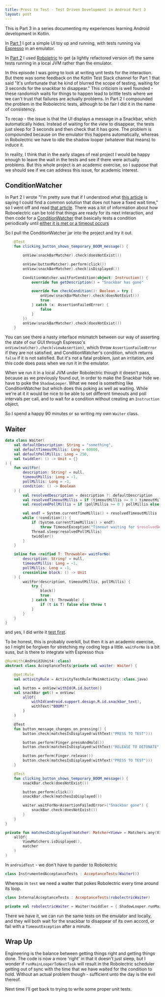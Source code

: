 ```yaml
---
title: Press to Test - Test Driven Development in Android Part 3
layout: post
---
```


This is Part 3 in a series documenting my experiences learning Android development in Kotlin.

In [Part 1](press-to-test-part-1.html) I got a simple UI toy up and running, with tests running via [Espresso](https://developer.android.com/training/testing/espresso) in an emulator.

In [Part 2](press-to-test-part-2.html) I used [Roboletric](http://robolectric.org/) to get (a lightly refactored version of) the same tests running in a local JVM rather than the emulator.

In this episode I was *going* to look at writing unit tests for the interaction. But there was some feedback on the Kotlin Test Slack channel for Part 1 that said "It's unfortunate that he kind of blurred the scope of testing, waiting for 3 seconds for the snackbar to disappear." This criticism is well founded - these randomish waits for things to happen lead to brittle tests where we we can't trust that failures are actually problems. In Part 2 I compounded the problem in the Robolectric tests, although to be fair I did it in the name of consistency.

To recap - the issue is that the UI displays a message in a Snackbar, which automatically hides. Instead of waiting for the view to disappear, the tests just sleep for 3 seconds and then check that it has gone. The problem is compounded because on the emulator this happens automatically, whereas in Robolectric we have to idle the shadow looper (whatever that means) to induce it.

In reality, I think that in the early stages of real project I would be happy enough to leave the wait in the tests and see if there were actually problems. But this whole project is an academic exercise, so I suppose that we should see if we can address this issue, for academic interest.


## ConditionWatcher

In Part 2 I wrote "I'm pretty sure that if I understood what [this article](https://medium.com/azimolabs/wait-for-it-idlingresource-and-conditionwatcher-602055f32356) is saying I could find a common solution that does not have a fixed wait time," so I went off and read [that article](https://medium.com/azimolabs/wait-for-it-idlingresource-and-conditionwatcher-602055f32356). There was a lot of information about how Roboelectric can be told that things are ready for its next interaction, and then code for a [ConditionWatcher](https://github.com/AzimoLabs/ConditionWatcher) that basically tests a condition periodically until [either it is met or a timeout occurs](https://github.com/AzimoLabs/ConditionWatcher/blob/1ef420bb0ed496ff0bb6c574b22576ee9fe3998d/conditionwatcher/src/main/java/com/azimolabs/conditionwatcher/ConditionWatcher.java)

So I pull the ConditionWatcher jar into the project and try it out. 

```kotlin
    @Test
    fun clicking_button_shows_temporary_BOOM_message() {

        onView(snackBarMatcher).check(doesNotExist())

        onView(buttonMatcher).perform(click())
        onView(snackBarMatcher).check(isDisplayed())

        ConditionWatcher.waitForCondition(object: Instruction() {
            override fun getDescription() = "Snackbar has gone"

            override fun checkCondition(): Boolean = try {
                onView(snackBarMatcher).check(doesNotExist())
                true
            } catch (x: AssertionFailedError) {
                false
            }
        })
        onView(snackBarMatcher).check(doesNotExist())
    }
```

You can see there a nasty interface mismatch between our way of asserting the state of our GUI through Espresso's `onView(matcher).check(viewAssertion)`, which throw `AssertionFailedError` if they are not satisfied, and ConditionWatcher's condition, which returns `false` if it is not satisfied. But it's not a fatal problem, just an irritation, and this code does pass when we run it in the emulator.

When we run it in a local JVM under Robolectric though it doesn't pass, because as we previously found out, in order to make the Snackbar hide we have to poke the `ShadowLooper`. What we need is something like ConditionWatcher but which does this poking as well as waiting. While we're at it it would be nice to be able to set different timeouts and poll intervals per call, and to wait for a condition without creating an `Instruction` object.

So I spend a happy 90 minutes or so writing my own `Waiter` class.

## Waiter

```kotlin
data class Waiter(
    val defaultDescription: String = "something",
    val defaultTimeoutMillis: Long = 60000,
    val defaultPollMillis: Long = 250,
    val twiddler: () -> Unit = {}
) {
    fun waitFor(
        description: String? = null,
        timeoutMillis: Long = -1,
        pollMillis: Long = -1,
        condition: () -> Boolean
    ) {
        val resolvedDescription = description ?: defaultDescription
        val resolvedTimeoutMillis = if (timeoutMillis >= 0 ) timeoutMillis else defaultTimeoutMillis
        val resolvedPollMillis = if (pollMillis >= 0 ) pollMillis else defaultPollMillis

        val endT = System.currentTimeMillis() + resolvedTimeoutMillis
        while (!condition()) {
            if (System.currentTimeMillis() > endT)
                throw TimeoutException("Timeout waiting for $resolvedDescription after more than $timeoutMillis ms")
            Thread.sleep(resolvedPollMillis)
            twiddler()
        }
    }

    inline fun <reified T: Throwable> waitForNo(
        description: String? = null,
        timeoutMillis: Long = -1,
        pollMillis: Long = -1,
        crossinline block: () -> Unit
    ) {
        waitFor(description, timeoutMillis, pollMillis) {
            try {
                block()
                true
            } catch (t: Throwable) {
                if (t is T) false else throw t
            }
        }
    }
}
```

and yes, I did write it [test first](https://github.com/dmcg/PressToTest/blob/4aa0002ce5b6328dbf742494a9ef593ecb93df38/app/src/test/java/com/oneeyedmen/presstotest/WaiterTests.kt).

To be honest, this is probably overkill, but then it is an academic exercise, so I might be forgiven for stretching my coding legs a little. `waitForNo` is a bit suss, but is there to integrate with Espresso thus

```kotlin
@RunWith(AndroidJUnit4::class)
abstract class AcceptanceTests(private val waiter: Waiter) {

    @get:Rule
    val activityRule = ActivityTestRule(MainActivity::class.java)

    val button = onView(withId(R.id.button))
    val snackBar get() = onView(
        allOf(
            withId(android.support.design.R.id.snackbar_text),
            withText("BOOM!")
        )
    )

    @Test
    fun button_message_changes_on_pressing() {
        button.check(matchesIsDisplayed(withText("PRESS TO TEST")))

        button.perform(Finger.pressAndHold())
        button.check(matchesIsDisplayed(withText("RELEASE TO DETONATE")))

        button.perform(Finger.release())
        button.check(matchesIsDisplayed(withText("PRESS TO TEST")))
    }

    @Test
    fun clicking_button_shows_temporary_BOOM_message() {
        snackBar.check(doesNotExist())

        button.perform(click())
        snackBar.check(matchesIsDisplayed())

        waiter.waitForNo<AssertionFailedError>("Snackbar gone") {
            snackBar.check(doesNotExist())
        }
    }
}

private fun matchesIsDisplayed(matcher: Matcher<View> = Matchers.any(View::class.java)) = matches(
    allOf(
        ViewMatchers.isDisplayed(),
        matcher
    )
)
```

In `androidTest` - we don't have to pander to Robolectric

```kotlin
class InstrumentedAcceptanceTests : AcceptanceTests(Waiter())
``` 

Whereas in `test` we need a waiter that pokes Robolectric every time around its loop.

```kotlin
class InternalAcceptanceTests : AcceptanceTests(robolectricWaiter)

private val robolectricWaiter = Waiter(twiddler = { ShadowLooper.runMainLooperToNextTask() })
```

There we have it, we can run the same tests on the emulator and locally, and they will both wait for the snackbar to disappear of its own accord, or fail with a `TimeoutException` after a minute. 

## Wrap Up

Engineering is the balance between getting things right and getting things done. The code is now a more 'right' in that it doesn't just sleep, but I wonder if `runMainLooperToNextTask` will result in the Robolectric scheduler getting out of sync with the time that we have waited for the condition to hold. Without an actual problem though - sufficient unto the day is the evil thereof.

Next time I'll get back to trying to write some proper unit tests.

